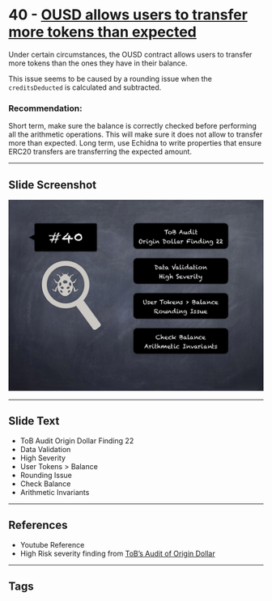
# 40 - [OUSD allows users to transfer more tokens than expected](./OUSD%20allows%20users%20to%20transfer%20more%20tokens%20than%20expected.md)

Under certain circumstances, the OUSD contract allows users to transfer more tokens than the ones they have in their balance. 

This issue seems to be caused by a rounding issue when the `creditsDeducted` is calculated and subtracted.

### Recommendation:
Short term, make sure the balance is correctly checked before performing all the arithmetic operations. This will make sure it does not allow to transfer more than expected. Long term, use Echidna to write properties that ensure ERC20 transfers are transferring the expected amount.
___
## Slide Screenshot
![040.png](../../images/7.%20Audit%20Findings%20101/040.png)
___
## Slide Text
- ToB Audit Origin Dollar Finding 22
- Data Validation
- High Severity
- User Tokens > Balance
- Rounding Issue
- Check Balance
- Arithmetic Invariants
___
## References
- Youtube Reference
- High Risk severity finding from [ToB’s Audit of Origin Dollar](https://github.com/trailofbits/publications/blob/master/reviews/OriginDollar.pdf)
___
## Tags

